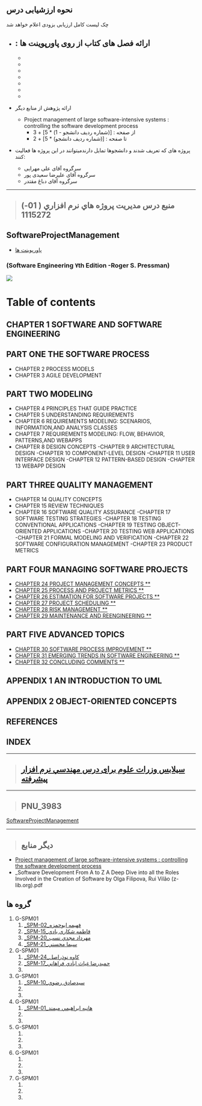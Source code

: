 ## نحوه ارزشیابی درس

چک لیست کامل ارزیابی بزودی اعلام خواهد شد
 
- :   ارائه فصل های کتاب از روی پاورپوینت ها 
    - 	
    -  
    - 	
    -  
    - 	
    - 	
    - 	
    -  
- ارائه پژوهش از منابع دیگر    
    - Project management of large software-intensive systems : controlling the software development process
        - از صفحه : [(شماره ردیف دانشجو - 1) * 5] + 3 
        - تا صفحه :  [(شماره ردیف دانشجو) * 5] + 2 
- پروژه های که تعریف شدند و دانشجوها تمایل دارندمیتوانند در این پروژه ها فعالیت کنند:
    
   -	سرگروه آقای علی مهرایی
   -	سرگروه آقای علیرضا سعیدی پور
   -	سرگروه آقای دباغ مقتدر

---------------
>## (منبع درس  مديريت پروژه هاي نرم افزاري (   01-1115272


## SoftwareProjectManagement

- [پاورپوینت ها](http://ceit.aut.ac.ir/~91131079/SE2/SE2%20Website/Other%20Slides/Pressman7.rar)

###    (Software Engineering ٧th Edition -Roger S. Pressman)
<a href="http://engineersrepository.blog.ir/post/15"><img src="https://github.com/AliRazavi-edu/PNU_3991/blob/master/_Image/software.png"> </a>
# Table of contents
## CHAPTER 1 SOFTWARE AND SOFTWARE ENGINEERING 

## PART ONE THE SOFTWARE PROCESS 
- CHAPTER 2 PROCESS MODELS
- CHAPTER 3 AGILE DEVELOPMENT

## PART TWO MODELING
- CHAPTER 4 PRINCIPLES THAT GUIDE PRACTICE
- CHAPTER 5 UNDERSTANDING REQUIREMENTS
- CHAPTER 6 REQUIREMENTS MODELING: SCENARIOS, INFORMATION,AND ANALYSIS CLASSES
- CHAPTER 7 REQUIREMENTS MODELING: FLOW, BEHAVIOR, PATTERNS,AND WEBAPPS
- CHAPTER 8 DESIGN CONCEPTS
-CHAPTER 9 ARCHITECTURAL DESIGN
-CHAPTER 10 COMPONENT-LEVEL DESIGN
-CHAPTER 11 USER INTERFACE DESIGN
-CHAPTER 12 PATTERN-BASED DESIGN
-CHAPTER 13 WEBAPP DESIGN

## PART THREE QUALITY MANAGEMENT
- CHAPTER 14 QUALITY CONCEPTS
- CHAPTER 15 REVIEW TECHNIQUES
- CHAPTER 16 SOFTWARE QUALITY ASSURANCE
-CHAPTER 17 SOFTWARE TESTING STRATEGIES
-CHAPTER 18 TESTING CONVENTIONAL APPLICATIONS
-CHAPTER 19 TESTING OBJECT-ORIENTED APPLICATIONS
-CHAPTER 20 TESTING WEB APPLICATIONS
-CHAPTER 21 FORMAL MODELING AND VERIFICATION
-CHAPTER 22 SOFTWARE CONFIGURATION MANAGEMENT
-CHAPTER 23 PRODUCT METRICS
## PART FOUR MANAGING SOFTWARE PROJECTS
- [CHAPTER 24 PROJECT MANAGEMENT CONCEPTS **]()
- [CHAPTER 25 PROCESS AND PROJECT METRICS **]()
- [CHAPTER 26 ESTIMATION FOR SOFTWARE PROJECTS **]()
- [CHAPTER 27 PROJECT SCHEDULING **]()
- [CHAPTER 28 RISK MANAGEMENT **]()
- [CHAPTER 29 MAINTENANCE AND REENGINEERING **]()
## PART FIVE ADVANCED TOPICS
- [CHAPTER 30 SOFTWARE PROCESS IMPROVEMENT **]()
- [CHAPTER 31 EMERGING TRENDS IN SOFTWARE ENGINEERING **]()
- [CHAPTER 32 CONCLUDING COMMENTS **]()
## APPENDIX 1 AN INTRODUCTION TO UML
## APPENDIX 2 OBJECT-ORIENTED CONCEPTS
## REFERENCES
## INDEX
   
----------------------
>## [سیلابس وزرات علوم برای درس مهندسي نرم افزار پيشرفته](https://github.com/AliRazavi-edu/PNU_3991/blob/master/_Syllabus/Educ_1140_0_SPM.pdf)  

--------------------

> ## PNU_3983
[SoftwareProjectManagement](https://github.com/AliRazavi-edu/PNU_3983/tree/master/SoftwareProjectManagement)

---------------------------

> ## دیگر منابع

- [Project management of large software-intensive systems : controlling the software development process](http://31.42.184.140/main/2478000/95240d2f4cf0a87af846310e0d568ab1/Gechman%2C%20Marvin%20-%20Project%20management%20of%20large%20software-intensive%20systems%20_%20controlling%20the%20software%20development%20process-CRC%20Press%20%282019%29.pdf)
- _Software Development From A to Z A Deep Dive into all the Roles Involved in the Creation of Software by Olga Filipova, Rui Vilão (z-lib.org).pdf

## گروه ها

1. G-SPM01
    1. [_SPM-02_فهيمه ابوحمزه](https://github.com/AliRazavi-edu/PNU_3991/tree/master/_MSc/SoftwareProjectManagement/02_%D9%81%D9%87%D9%8A%D9%85%D9%87%20%D8%A7%D8%A8%D9%88%D8%AD%D9%85%D8%B2%D9%87)    
    1. [_SPM-15_فاطمه شكاري بادي](https://github.com/AliRazavi-edu/PNU_3991/tree/master/_MSc/SoftwareProjectManagement/15_%D9%81%D8%A7%D8%B7%D9%85%D9%87%20%D8%B4%D9%83%D8%A7%D8%B1%D9%8A%20%D8%A8%D8%A7%D8%AF%D9%8A)    
    1. [_SPM-20_مهرداد مجدي نسب](https://github.com/AliRazavi-edu/PNU_3991/tree/master/_MSc/SoftwareProjectManagement/20_%D9%85%D9%87%D8%B1%D8%AF%D8%A7%D8%AF%20%D9%85%D8%AC%D8%AF%D9%8A%20%D9%86%D8%B3%D8%A8)    
    1. [_SPM-21_سيما محسني](https://github.com/AliRazavi-edu/PNU_3991/tree/master/_MSc/SoftwareProjectManagement/21_%D8%B3%D9%8A%D9%85%D8%A7%20%D9%85%D8%AD%D8%B3%D9%86%D9%8A)    
1. G-SPM01
    1. [_SPM-24_كاوه نوذراصل](https://github.com/AliRazavi-edu/PNU_3991/tree/master/_MSc/SoftwareProjectManagement/24_%D9%83%D8%A7%D9%88%D9%87%20%D9%86%D9%88%D8%B0%D8%B1%D8%A7%D8%B5%D9%84)    
    1. [_SPM-17_حميدرضا غياث ابادي فراهاني](https://github.com/AliRazavi-edu/PNU_3991/tree/master/_MSc/SoftwareProjectManagement/17_%D8%AD%D9%85%D9%8A%D8%AF%D8%B1%D8%B6%D8%A7%20%D8%BA%D9%8A%D8%A7%D8%AB%20%D8%A7%D8%A8%D8%A7%D8%AF%D9%8A%20%D9%81%D8%B1%D8%A7%D9%87%D8%A7%D9%86%D9%8A)    
    1. []()
1. G-SPM01
    1. [_SPM-10_سيدصادق رضوي](https://github.com/AliRazavi-edu/PNU_3991/tree/master/_MSc/SoftwareProjectManagement/10_%D8%B3%D9%8A%D8%AF%D8%B5%D8%A7%D8%AF%D9%82%20%D8%B1%D8%B6%D9%88%D9%8A)    
    1. []()    
    1. []()    
1. G-SPM01
    1. [_SPM-01_هانيه ابراهيمي ميمند](https://github.com/AliRazavi-edu/PNU_3991/tree/master/_MSc/SoftwareProjectManagement/01_%D9%87%D8%A7%D9%86%D9%8A%D9%87%20%D8%A7%D8%A8%D8%B1%D8%A7%D9%87%D9%8A%D9%85%D9%8A%20%D9%85%D9%8A%D9%85%D9%86%D8%AF)    
    1. []()    
    1. []()    
1. G-SPM01
    1. []()    
    1. []()    
    1. []()    
1. G-SPM01
    1. []()    
    1. []()    
    1. []()    
1. G-SPM01
    1. []()    
    1. []()    
    1. []()    
